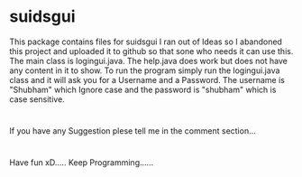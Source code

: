 # suidsgui
This package contains files for suidsgui
I ran out of Ideas so I abandoned this project and uploaded it to github so that sone who needs it can use this.
The main class is logingui.java.
The help.java does work but does not have any content in it to show.
To run the program simply run the logingui.java class and it will ask you for a Username and a Password.
The username is "Shubham" which Ignore case and the password is "shubham" which is case sensitive.
#
If you have any Suggestion plese tell me in the comment section...
#
Have fun xD..... Keep Programming......
